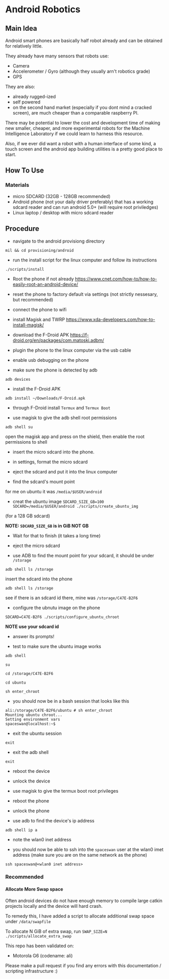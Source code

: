 # Android Robotics

## Main Idea

Android smart phones are basically half robot already and can be obtained for relatively little.

They already have many sensors that robots use:

* Camera
* Accelerometer / Gyro (although they usually arn't robotics grade)
* GPS

They are also:
* already rugged-ized
* self powered
* on the second hand market (especially if you dont mind a cracked screen), are much cheaper than a comparable raspberry PI.

There may be potential to lower the cost and development time of making new smaller, cheaper, and more experimental robots for the Machine Intelligence Laboratory if we could learn to harness this resource.

Also, if we ever did want a robot with a human interface of some kind, a touch screen and the android app building utilities is a pretty good place to start.

## How To Use

### Materials
* micro SDCARD (32GB - 128GB recommended)
* Android phone (not your daily driver preferably) that has a working sdcard reader and can run android 5.0+ (will require root priviledges)
* Linux laptop / desktop with micro sdcard reader

## Procedure

* navigate to the android provisiong directory

`mil && cd provisioning/android`

* run the install script for the linux computer and follow its instructions

`./scripts/install`

* Root the phone if not already https://www.cnet.com/how-to/how-to-easily-root-an-android-device/

* reset the phone to factory default via settings (not strictly nessesary, but recommended)

* connect the phone to wifi

* install Magisk and TWRP https://www.xda-developers.com/how-to-install-magisk/

* download the F-Droid APK https://f-droid.org/en/packages/com.matoski.adbm/

* plugin the phone to the linux computer via the usb cable

* enable usb debugging on the phone

* make sure the phone is detected by adb

`adb devices`

* install the F-Droid APK

`adb install ~/Downloads/F-Droid.apk`

* through F-Droid install `Termux` and `Termux Boot`

* use magisk to give the adb shell root permissions

`adb shell su`

open the magisk app and press on the shield, then enable the root permissions to shell

* insert the micro sdcard into the phone.

* in settings, format the micro sdcard

* eject the sdcard and put it into the linux computer

* find the sdcard's mount point

for me on ubuntu it was `/media/$USER/android`

* creat the ubuntu image
`SDCARD_SIZE_GB=100 SDCARD=/media/$USER/android ./scripts/create_ubuntu_img`

(for a 128 GB sdcard)

**NOTE: `SDCARD_SIZE_GB` is in GiB NOT GB**

* Wait for that to finish (it takes a long time)

* eject the micro sdcard

* use ADB to find the mount point for your sdcard, it should be under `/storage`

`adb shell ls /storage`

insert the sdcard into the phone

`adb shell ls /storage`

see if there is an sdcard id there, mine was `/storage/C47E-B2F6`

* configure the ubnutu image on the phone

`SDCARD=C47E-B2F6 ./scripts/configure_ubuntu_chroot`

**NOTE use your sdcard id**

* answer its prompts!

* test to make sure the ubuntu image works

`adb shell`

`su`

`cd /storage/C47E-B2F6`

`cd ubuntu`

`sh enter_chroot`

* you should now be in a bash session that looks like this

```
ali:/storage/C47E-B2F6/ubuntu # sh enter_chroot 
Mounting ubuntu chroot...
Setting environment vars
spaceswan@localhost:~$ 
```
* exit the ubuntu session

`exit`

* exit the adb shell

`exit`

* reboot the device

* unlock the device

* use magisk to give the termux boot root privileges

* reboot the phone

* unlock the phone

* use adb to find the device's ip address

`adb shell ip a`

* note the wlan0 inet address

* you should now be able to ssh into the `spaceswan` user at the wlan0 imet address (make sure you are on the same network as the phone)

`ssh spaceswan@<wlan0 inet address>`

### Recommended

#### Allocate More Swap space

Often android devices do not have enough memory to compile large catkin projects locally and the device will hard crash.

To remedy this, I have added a script to allocate additional swap space under `/data/swapfile`

To allocate N GiB of extra swap, run `SWAP_SIZE=N ./scripts/allocate_extra_swap`

This repo has been validated on:

* Motorola G6 (codename: ali)

Please make a pull request if you find any errors with this documentation / scripting infrastructure :)
